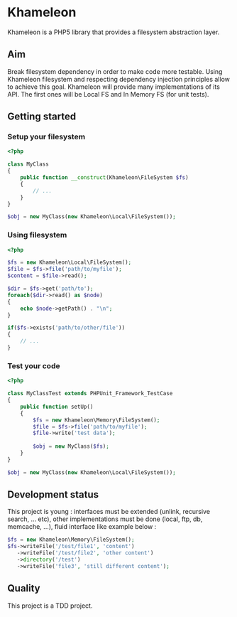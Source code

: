 Khameleon
=========

Khameleon is a PHP5 library that provides a filesystem abstraction layer.


Aim
---
Break filesystem dependency in order to make code more testable. Using Khameleon filesystem and respecting dependency injection principles allow to achieve this goal. Khameleon will provide many implementations of its API. The first ones will be Local FS and In Memory FS (for unit tests).


Getting started
---------------

### Setup your filesystem

```php
<?php

class MyClass
{
    public function __construct(Khameleon\FileSystem $fs)
    {
        // ...
    }
}

$obj = new MyClass(new Khameleon\Local\FileSystem());
```

### Using filesystem

```php
<?php

$fs = new Khameleon\Local\FileSystem();
$file = $fs->file('path/to/myfile');
$content = $file->read();

$dir = $fs->get('path/to');
foreach($dir->read() as $node)
{
    echo $node->getPath() . "\n";
}

if($fs->exists('path/to/other/file'))
{
    // ...
}

```

### Test your code
```php
<?php

class MyClassTest extends PHPUnit_Framework_TestCase
{
    public function setUp()
    {
        $fs = new Khameleon\Memory\FileSystem();
        $file = $fs->file('path/to/myfile');
        $file->write('test data');
        
        $obj = new MyClass($fs);
    }
}

$obj = new MyClass(new Khameleon\Local\FileSystem());
```


Development status
------------------
This project is young : interfaces must be extended (unlink, recursive search, ... etc), other implementations must be done (local, ftp, db, memcache, ...), fluid interface like example below :
```php
$fs = new Khameleon\Memory\FileSystem();
$fs->writeFile('/test/file1', 'content')
   ->writeFile('/test/file2', 'other content')
   ->directory('/test')
   ->writeFile('file3', 'still different content');

```

Quality
-------
This project is a TDD project.
